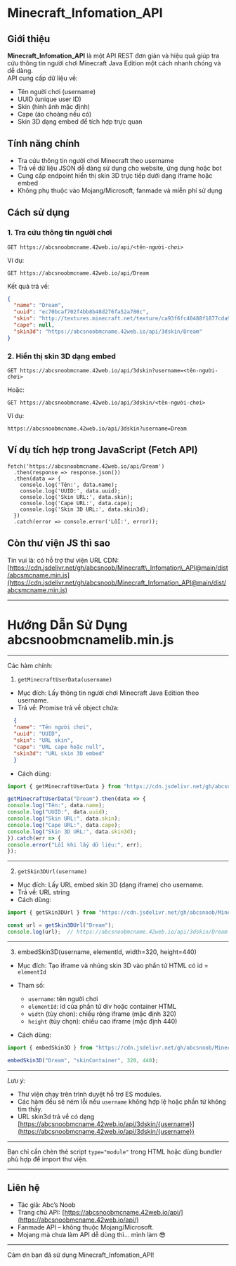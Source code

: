# Minecraft_Infomation_API

## Giới thiệu

**Minecraft_Infomation_API** là một API REST đơn giản và hiệu quả giúp tra cứu thông tin người chơi Minecraft Java Edition một cách nhanh chóng và dễ dàng.  
API cung cấp dữ liệu về:

- Tên người chơi (username)
- UUID (unique user ID)
- Skin (hình ảnh mặc định)
- Cape (áo choàng nếu có)
- Skin 3D dạng embed để tích hợp trực quan

## Tính năng chính

- Tra cứu thông tin người chơi Minecraft theo username
- Trả về dữ liệu JSON dễ dàng sử dụng cho website, ứng dụng hoặc bot
- Cung cấp endpoint hiển thị skin 3D trực tiếp dưới dạng iframe hoặc embed
- Không phụ thuộc vào Mojang/Microsoft, fanmade và miễn phí sử dụng

## Cách sử dụng

### 1. Tra cứu thông tin người chơi
```http
GET https://abcsnoobmcname.42web.io/api/<tên-người-chơi>
```
Ví dụ:
```url
GET https://abcsnoobmcname.42web.io/api/Dream
```
Kết quả trả về:
```json
{
  "name": "Dream",
  "uuid": "ec70bcaf702f4bb8b48d276fa52a780c",
  "skin": "http://textures.minecraft.net/texture/ca93f6fc40488f1877cda94a830b54e9f6f54ab58a5453bad5c947726dd1f473",
  "cape": null,
  "skin3d": "https://abcsnoobmcname.42web.io/api/3dskin/Dream"
}
```
### 2. Hiển thị skin 3D dạng embed
```http
GET https://abcsnoobmcname.42web.io/api/3dskin?username=<tên-người-chơi>
```
Hoặc:
```http
GET https://abcsnoobmcname.42web.io/api/3dskin/<tên-người-chơi>
```
Ví dụ:
```http
https://abcsnoobmcname.42web.io/api/3dskin?username=Dream
```
## Ví dụ tích hợp trong JavaScript (Fetch API)
```
fetch('https://abcsnoobmcname.42web.io/api/Dream')
  .then(response => response.json())
  .then(data => {
    console.log('Tên:', data.name);
    console.log('UUID:', data.uuid);
    console.log('Skin URL:', data.skin);
    console.log('Cape URL:', data.cape);
    console.log('Skin 3D URL:', data.skin3d);
  })
  .catch(error => console.error('Lỗi:', error));
```
## Còn thư viện JS thì sao
Tin vui là: có hỗ trợ thư viện
URL CDN:
[https://cdn.jsdelivr.net/gh/abcsnoob/Minecraft\_Infomation\_API@main/dist/abcsmcname.min.js](https://cdn.jsdelivr.net/gh/abcsnoob/Minecraft_Infomation_API@main/dist/abcsmcname.min.js)


---

# Hướng Dẫn Sử Dụng abcsnoobmcnamelib.min.js



---

Các hàm chính:

1. `getMinecraftUserData(username)`

* Mục đích: Lấy thông tin người chơi Minecraft Java Edition theo username.
* Trả về: Promise trả về object chứa:
```json
  {
  "name": "Tên người chơi",
  "uuid": "UUID",
  "skin": "URL skin",
  "cape": "URL cape hoặc null",
  "skin3d": "URL skin 3D embed"
  }
```
* Cách dùng:
```javascript
import { getMinecraftUserData } from "https://cdn.jsdelivr.net/gh/abcsnoob/Minecraft\_Infomation\_API@main/dist/abcsmcname.min.js";

getMinecraftUserData("Dream").then(data => {
console.log("Tên:", data.name);
console.log("UUID:", data.uuid);
console.log("Skin URL:", data.skin);
console.log("Cape URL:", data.cape);
console.log("Skin 3D URL:", data.skin3d);
}).catch(err => {
console.error("Lỗi khi lấy dữ liệu:", err);
});
```
---

2. `getSkin3DUrl(username)`

* Mục đích: Lấy URL embed skin 3D (dạng iframe) cho username.
* Trả về: URL string
* Cách dùng:
```Javascript
import { getSkin3DUrl } from "https://cdn.jsdelivr.net/gh/abcsnoob/Minecraft_Infomation_API@main/dist/abcsmcname.min.js";

const url = getSkin3DUrl("Dream");
console.log(url);  // https://abcsnoobmcname.42web.io/api/3dskin/Dream
```
---

3. embedSkin3D(username, elementId, width=320, height=440)

* Mục đích: Tạo iframe và nhúng skin 3D vào phần tử HTML có id = `elementId`
* Tham số:

  * `username`: tên người chơi
  * `elementId`: id của phần tử div hoặc container HTML
  * `width` (tùy chọn): chiều rộng iframe (mặc định 320)
  * `height` (tùy chọn): chiều cao iframe (mặc định 440)
* Cách dùng:
```Javascript
import { embedSkin3D } from "https://cdn.jsdelivr.net/gh/abcsnoob/Minecraft\_Infomation\_API@main/dist/abcsmcname.min.js";

embedSkin3D("Dream", "skinContainer", 320, 440);
```
---

*Lưu ý:*

* Thư viện chạy trên trình duyệt hỗ trợ ES modules.
* Các hàm đều sẽ ném lỗi nếu `username` không hợp lệ hoặc phần tử không tìm thấy.
* URL skin3d trả về có dạng [https://abcsnoobmcname.42web.io/api/3dskin/{username}](https://abcsnoobmcname.42web.io/api/3dskin/{username})

---

Bạn chỉ cần chèn thẻ script `type="module"` trong HTML hoặc dùng bundler phù hợp để import thư viện.

---


## Liên hệ

- Tác giả: Abc’s Noob  
- Trang chủ API: [https://abcsnoobmcname.42web.io/api/](https://abcsnoobmcname.42web.io/api/)
- Fanmade API – không thuộc Mojang/Microsoft.  
- Mojang mà chưa làm API dễ dùng thì... mình làm 😎

---

Cảm ơn bạn đã sử dụng Minecraft_Infomation_API!
